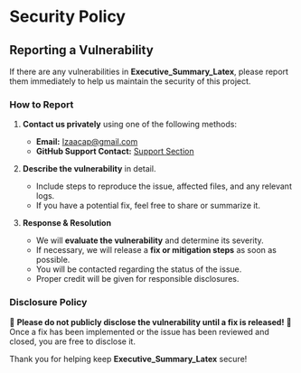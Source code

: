 # Security Policy

## Reporting a Vulnerability

If there are any vulnerabilities in **Executive_Summary_Latex**, please report them immediately to help us maintain the security of this project.

### How to Report
1. **Contact us privately** using one of the following methods:
   - **Email:** [Izaacap@gmail.com](mailto:Izaacap@gmail.com)
   - **GitHub Support Contact:** [Support Section](https://github.com/Izaacapp/Executive_Summary_Latex#support)

2. **Describe the vulnerability** in detail.  
   - Include steps to reproduce the issue, affected files, and any relevant logs.  
   - If you have a potential fix, feel free to share or summarize it.

3. **Response & Resolution**  
   - We will **evaluate the vulnerability** and determine its severity.  
   - If necessary, we will release a **fix or mitigation steps** as soon as possible.  
   - You will be contacted regarding the status of the issue.  
   - Proper credit will be given for responsible disclosures.

### Disclosure Policy
🚨 **Please do not publicly disclose the vulnerability until a fix is released!** 🚨  
Once a fix has been implemented or the issue has been reviewed and closed, you are free to disclose it.

Thank you for helping keep **Executive_Summary_Latex** secure!
